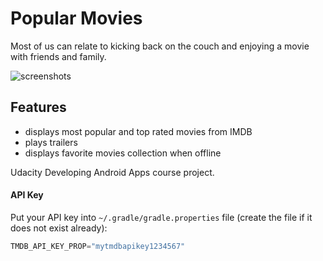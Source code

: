 Popular Movies
==============
Most of us can relate to kicking back on the couch and enjoying a movie with friends and family.

![screenshots](https://raw.githubusercontent.com/artem-p/PopularMovies/master/images/popular%20movies_small.png)

Features
--------
* displays most popular and top rated movies from IMDB
* plays trailers
* displays favorite movies collection when offline

Udacity Developing Android Apps course project.

#### API Key
Put your API key into `~/.gradle/gradle.properties` file (create the file if it does not exist already):

```gradle
TMDB_API_KEY_PROP="mytmdbapikey1234567"
```
